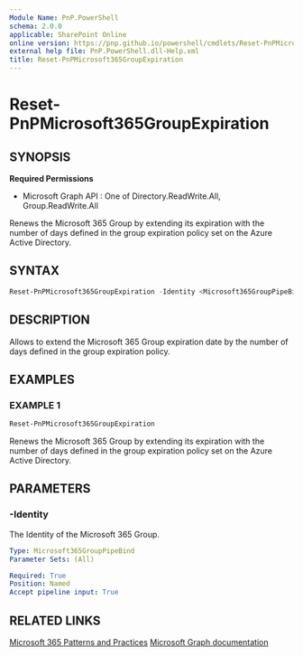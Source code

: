 ```yaml
---
Module Name: PnP.PowerShell
schema: 2.0.0
applicable: SharePoint Online
online version: https://pnp.github.io/powershell/cmdlets/Reset-PnPMicrosoft365GroupExpiration.html
external help file: PnP.PowerShell.dll-Help.xml
title: Reset-PnPMicrosoft365GroupExpiration
---
```

 
# Reset-PnPMicrosoft365GroupExpiration

## SYNOPSIS

**Required Permissions**

  * Microsoft Graph API : One of Directory.ReadWrite.All, Group.ReadWrite.All

Renews the Microsoft 365 Group by extending its expiration with the number of days defined in the group expiration policy set on the Azure Active Directory.

## SYNTAX 

```powershell
Reset-PnPMicrosoft365GroupExpiration -Identity <Microsoft365GroupPipeBind>
```

## DESCRIPTION

Allows to extend the Microsoft 365 Group expiration date by the number of days defined in the group expiration policy.

## EXAMPLES

### EXAMPLE 1
```powershell
Reset-PnPMicrosoft365GroupExpiration
```

Renews the Microsoft 365 Group by extending its expiration with the number of days defined in the group expiration policy set on the Azure Active Directory.

## PARAMETERS

### -Identity
The Identity of the Microsoft 365 Group.

```yaml
Type: Microsoft365GroupPipeBind
Parameter Sets: (All)

Required: True
Position: Named
Accept pipeline input: True
```

## RELATED LINKS

[Microsoft 365 Patterns and Practices](https://aka.ms/m365pnp)
[Microsoft Graph documentation](https://learn.microsoft.com/graph/api/group-renew)